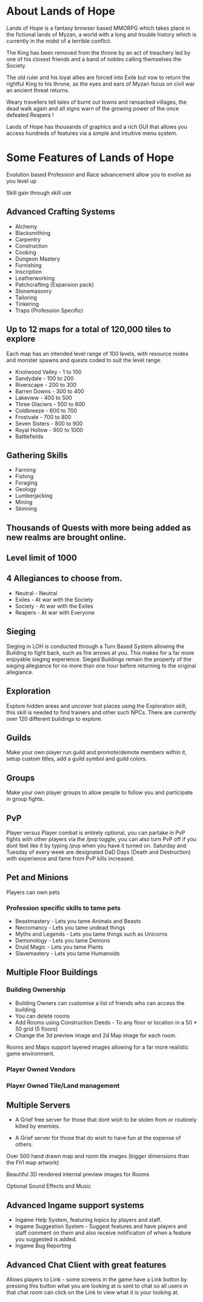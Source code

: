 # About Lands of Hope

Lands of Hope is a fantasy browser based MMORPG which takes place in the fictional lands of Myzan, a world with a long and trouble history which is currently in the midst of a terrible conflict. 

The King has been removed from the throne by an act of treachery led by one of his closest friends and a band of nobles calling themselves the Society. 

The old ruler and his loyal allies are forced into Exile but vow to return the rightful King to his throne, as the eyes and ears of Myzan focus on civil war an ancient threat returns. 

Weary travellers tell tales of burnt out towns and ransacked villages, the dead walk again and all signs warn of the growing power of the once defeated Reapers ! 

Lands of Hope has thousands of graphics and a rich GUI that allows you access hundreds of features via a simple and intuitive menu system. 

# Some Features of Lands of Hope

Evolution based Profession and Race advancement allow you to evolve as you level up

Skill gain through skill use 

## Advanced Crafting Systems 

- Alchemy
- Blacksmithing
- Carpentry
- Construction
- Cooking
- Dungeon Mastery
- Furnishing
- Inscription
- Leatherworking
- Patchcrafting (Expansion pack)
- Stonemasonry
- Tailoring
- Tinkering
- Traps (Profession Specific)

## Up to 12 maps for a total of 120,000 tiles to explore 

Each map has an intended level range of 100 levels, with resource nodes and monster spawns and quests coded to suit the level range. 

- Knotwood Valley - 1 to 100 
- Sandydale - 100 to 200 
- Riverscape - 200 to 300 
- Barren Downs - 300 to 400 
- Lakeview - 400 to 500 
- Three Glaciers - 500 to 600 
- Coldbreeze - 600 to 700 
- Frostvale - 700 to 800 
- Seven Sisters - 800 to 900 
- Royal Hollow - 900 to 1000 
- Battlefields

## Gathering Skills 
- Farming 
- Fishing 
- Foraging 
- Geology 
- Lumberjacking 
- Mining 
- Skinning 

## Thousands of Quests with more being added as new realms are brought online.

## Level limit of 1000 

## 4 Allegiances to choose from. 
- Neutral - Neutral 
- Exiles - At war with the Society 
- Society - At war with the Exiles
- Reapers - At war with Everyone

## Sieging

Sieging in LOH is conducted through a Turn Based System allowing the Building to fight back, such as fire arrows at you. This makes for a far more enjoyable sieging experience. Sieged Buildings remain the property of the sieging allegiance for no more than one hour before returning to the original allegiance. 

## Exploration

Explore hidden areas and uncover lost places using the Exploration skill, this skill is needed to find trainers and other such NPCs. There are currently over 120 different buildings to explore. 

## Guilds

Make your own player run guild and promote/demote members within it, setup custom titles, add a guild symbol and guild colors. 

## Groups

Make your own player groups to allow people to follow you and participate in group fights. 

## PvP

Player versus Player combat is entirely optional, you can partake in PvP fights with other players via the /pvp toggle, you can also turn PvP off if you dont feel like it by typing /pvp when you have it turned on. Saturday and Tuesday of every week are designated DaD Days (Death and Destruction)  with experience and fame from PvP kills increased.

## Pet and Minions 

Players can own pets 

### Profession specific skills to tame pets 

- Beastmastery - Lets you tame Animals and Beasts
- Necromancy - Lets you tame undead things
- Myths and Legends - Lets you tame things such as Unicorns
- Demonology - Lets you tame Demons
- Druid Magic - Lets you tame Plants
- Slavemastery - Lets you tame Humanoids

## Multiple Floor Buildings

### Building Ownership 

- Building Owners can customise a list of friends who can access the building. 
- You can delete rooms 
- Add Rooms using Construction Deeds - To any floor or location in a 50 * 50 grid (5 floors) 
- Change the 3d preview image and 2d Map image for each room. 

Rooms and Maps support layered images allowing for a far more realistic game environment. 

### Player Owned Vendors 

### Player Owned Tile/Land management 

## Multiple Servers 

- A Grief free server for those that dont wish to be stolen from or routinely killed by enemies. 

- A Grief server for those that do wish to have fun at the expense of others. 

Over 500 hand drawn map and room tile images (bigger dimensions than the Fh1 map artwork) 

Beautiful 3D rendered internal preview images for Rooms 

Optional Sound Effects and Music 

## Advanced Ingame support systems

- Ingame Help System, featuring topics by players and staff.
- Ingame Suggestion System - Suggest features and have players and staff comment on them and also receive notification of when a feature you suggested is added.
- Ingame Bug Reporting

## Advanced Chat Client with great features

Allows players to Link - some screens in the game have a Link button by pressing this button what you are looking at is sent to chat so all users in that chat room can click on the Link to view what it is your looking at.